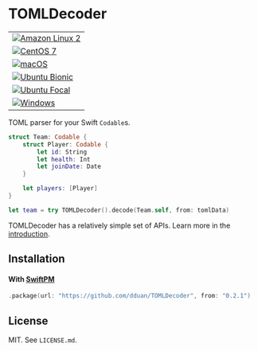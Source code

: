 # TOMLDecoder

||
|-|
|[![Amazon Linux 2](https://github.com/dduan/TOMLDecoder/workflows/Amazon%20Linux%202/badge.svg)](https://github.com/dduan/TOMLDecoder/actions?query=workflow%3A%22Amazon+Linux+2%22)|
|[![CentOS 7](https://github.com/dduan/TOMLDecoder/workflows/CentOS%207/badge.svg)](https://github.com/dduan/TOMLDecoder/actions?query=workflow%3A%22CentOS+7%22)|
|[![macOS](https://github.com/dduan/TOMLDecoder/workflows/macOS/badge.svg)](https://github.com/dduan/TOMLDecoder/actions?query=workflow%3A%22macOS%22)|
|[![Ubuntu Bionic](https://github.com/dduan/TOMLDecoder/workflows/Ubuntu%20Bionic/badge.svg)](https://github.com/dduan/TOMLDecoder/actions?query=workflow%3A%22Ubuntu+Bionic%22)|
|[![Ubuntu Focal](https://github.com/dduan/TOMLDecoder/workflows/Ubuntu%20Focal/badge.svg)](https://github.com/dduan/TOMLDecoder/actions?query=workflow%3A%22Ubuntu+Focal%22)|
|[![Windows](https://github.com/dduan/TOMLDecoder/workflows/Windows%202019/badge.svg)](https://github.com/dduan/TOMLDecoder/actions?query=workflow%3A%22Windows%22)|


TOML parser for your Swift `Codable`s.

```swift
struct Team: Codable {
    struct Player: Codable {
        let id: String
        let health: Int
        let joinDate: Date
    }

    let players: [Player]
}

let team = try TOMLDecoder().decode(Team.self, from: tomlData)
```

TOMLDecoder has a relatively simple set of APIs. Learn more in the [introduction](Documentation/Introduction.md).

[TOML]: https://toml.io/

## Installation

#### With [SwiftPM](https://swift.org/package-manager)

```swift
.package(url: "https://github.com/dduan/TOMLDecoder", from: "0.2.1")
```

## License

MIT. See `LICENSE.md`.

